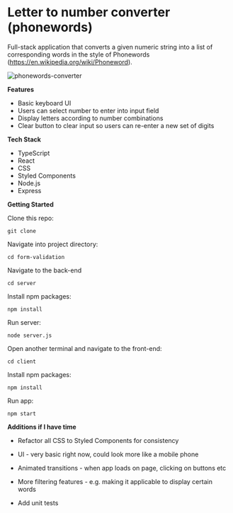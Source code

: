 # Letter to number converter (phonewords)

Full-stack application that converts a given numeric string into a list of corresponding words in the style of Phonewords (https://en.wikipedia.org/wiki/Phoneword). 

<img src="https://i.ibb.co/fX3hmQ1/phonewords-converter.png" alt="phonewords-converter" border="0"><br />

**Features**

- Basic keyboard UI
- Users can select number to enter into input field
- Display letters according to number combinations
- Clear button to clear input so users can re-enter a new set of digits

**Tech Stack**

- TypeScript
- React
- CSS
- Styled Components
- Node.js
- Express

**Getting Started**

Clone this repo:

```
git clone 
```

Navigate into project directory:

```
cd form-validation
```


Navigate to the back-end

```
cd server
```

Install npm packages:


```
npm install
```

Run server:


```
node server.js
```

Open another terminal and navigate to the front-end:

```
cd client
```

Install npm packages:

```
npm install
```

Run app:

```
npm start 
```

**Additions if I have time**

- Refactor all CSS to Styled Components for consistency

- UI - very basic right now, could look more like a mobile phone

- Animated transitions - when app loads on page, clicking on buttons etc

- More filtering features - e.g. making it applicable to display certain words

- Add unit tests
